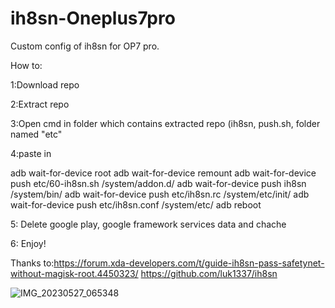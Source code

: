 # ih8sn-Oneplus7pro
Custom config of ih8sn for OP7 pro.

How to:

1:Download repo

2:Extract repo

3:Open cmd in folder which contains extracted repo (ih8sn, push.sh, folder named "etc"

4:paste in 

adb wait-for-device root 
adb wait-for-device remount
adb wait-for-device push etc/60-ih8sn.sh /system/addon.d/
adb wait-for-device push ih8sn /system/bin/
adb wait-for-device push etc/ih8sn.rc /system/etc/init/
adb wait-for-device push etc/ih8sn.conf /system/etc/
adb reboot

5: Delete google play, google framework services data and chache

6: Enjoy!




Thanks to:https://forum.xda-developers.com/t/guide-ih8sn-pass-safetynet-without-magisk-root.4450323/
          https://github.com/luk1337/ih8sn


![IMG_20230527_065348](https://github.com/N3kowarriorCZenchilada/ih8sn-Oneplus7pro/assets/118403968/8f083b8a-fd2a-45c9-8378-7bad03d7b61c)
